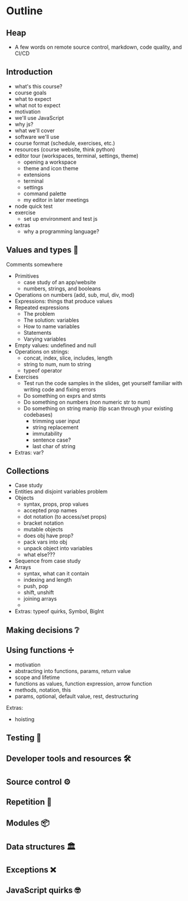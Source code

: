 # Outline

## Heap

- A few words on remote source control, markdown, code quality, and CI/CD

## Introduction

- what's this course?
- course goals
- what to expect
- what not to expect
- motivation
- we'll use JavaScript
- why js?
- what we'll cover
- software we'll use
- course format (schedule, exercises, etc.)
- resources (course website, think python)
- editor tour (workspaces, terminal, settings, theme)
  - opening a workspace
  - theme and icon theme
  - extensions
  - terminal
  - settings
  - command palette
  - my editor in later meetings
- node quick test
- exercise
  - set up environment and test js
- extras
  - why a programming language?

## Values and types 🔢

Comments somewhere

* Primitives
  * case study of an app/website
  * numbers, strings, and booleans
* Operations on numbers (add, sub, mul, div, mod)
* Expressions: things that produce values
* Repeated expressions
  * The problem
  * The solution: variables
  * How to name variables
  * Statements
  * Varying variables
* Empty values: undefined and null
* Operations on strings:
  * concat, index, slice, includes, length
  * string to num, num to string
  * typeof operator
* Exercises
  * Test run the code samples in the slides, get yourself familiar with writing code and fixing errors
  * Do something on exprs and stmts
  * Do something on numbers (non numeric str to num) 
  * Do something on string manip (tip scan through your existing codebases)
    * trimming user input
    * string replacement
    * immutability
    * sentence case?
    * last char of string
* Extras: var?

## Collections

* Case study
* Entities and disjoint variables problem
* Objects
  * syntax, props, prop values
  * accepted prop names
  * dot notation (to access/set props)
  * bracket notation
  * mutable objects
  * does obj have prop?
  * pack vars into obj
  * unpack object into variables
  * what else??? 
* Sequence from case study
* Arrays
  * syntax, what can it contain
  * indexing and length
  * push, pop
  * shift, unshift
  * joining arrays
  * 
* Extras: typeof quirks, Symbol, BigInt 

## Making decisions ❔

## Using functions ➗

* motivation
* abstracting into functions, params, return value
* scope and lifetime
* functions as values, function expression, arrow function
* methods, notation, this
* params, optional, default value, rest, destructuring

Extras:
* hoisting

## Testing 🧪

## Developer tools and resources 🛠

## Source control ⚙

## Repetition 🔁

## Modules 📦

## Data structures 🏛

## Exceptions ❌

## JavaScript quirks 🤓
